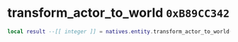 # transform_actor_to_world `0xB89CC342`

```lua
local result --[[ integer ]] = natives.entity.transform_actor_to_world(_unk0 --[[ integer ]], _unk1 --[[ integer ]], _unk2 --[[ integer ]])
```